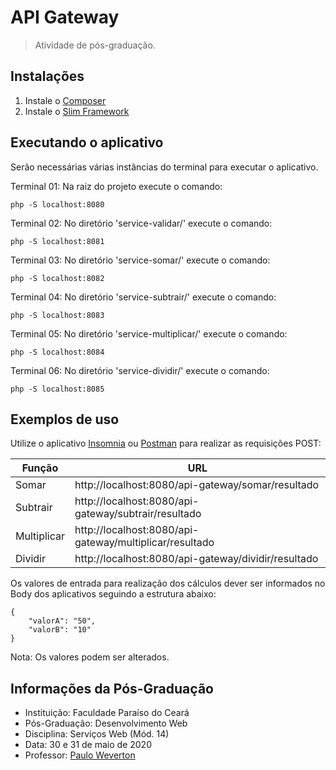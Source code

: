 # API Gateway

> Atividade de pós-graduação.

## Instalações

1. Instale o [Composer](https://getcomposer.org/)
2. Instale o [Slim Framework](http://www.slimframework.com/)

## Executando o aplicativo

Serão necessárias várias instâncias do terminal para executar o aplicativo.

Terminal 01: Na raiz do projeto execute o comando:

```
php -S localhost:8080
```

Terminal 02: No diretório 'service-validar/' execute o comando:

```
php -S localhost:8081
```

Terminal 03: No diretório 'service-somar/' execute o comando:

```
php -S localhost:8082
```

Terminal 04: No diretório 'service-subtrair/' execute o comando:

```
php -S localhost:8083
```

Terminal 05: No diretório 'service-multiplicar/' execute o comando:

```
php -S localhost:8084
```

Terminal 06: No diretório 'service-dividir/' execute o comando:

```
php -S localhost:8085
```

## Exemplos de uso

Utilize o aplicativo [Insomnia](https://insomnia.rest/download/) ou [Postman](https://www.postman.com/downloads/) para realizar as requisições POST:

| Função      | URL                                                     |
|-------------|---------------------------------------------------------|
| Somar       | http://localhost:8080/api-gateway/somar/resultado       |
| Subtrair    | http://localhost:8080/api-gateway/subtrair/resultado    |
| Multiplicar | http://localhost:8080/api-gateway/multiplicar/resultado |
| Dividir     | http://localhost:8080/api-gateway/dividir/resultado     |

Os valores de entrada para realização dos cálculos dever ser informados no Body dos aplicativos seguindo a estrutura abaixo:

```
{
    "valorA": "50",
    "valorB": "10"
}
```

Nota: Os valores podem ser alterados.

## Informações da Pós-Graduação

- Instituição: Faculdade Paraíso do Ceará
- Pós-Graduação: Desenvolvimento Web
- Disciplina: Serviços Web (Mód. 14)
- Data: 30 e 31 de maio de 2020
- Professor: [Paulo Weverton](https://github.com/pauloweverton)